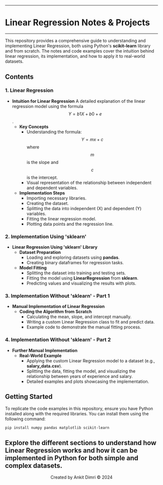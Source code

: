#
---
# **Linear Regression Notes & Projects**
---
This repository provides a comprehensive guide to understanding and implementing Linear Regression, both using Python's **scikit-learn** library and from scratch. The notes and code examples cover the intuition behind linear regression, its implementation, and how to apply it to real-world datasets.

## **Contents**

### **1. Linear Regression**
- **Intuition for Linear Regression** A detailed explanation of the linear regression model using the formula $$Y = b1X + b0 + e$$.
  - **Key Concepts**
    - Understanding the formula: $$Y = mx + c$$ where $$m$$ is the slope and $$c$$ is the intercept.
    - Visual representation of the relationship between independent and dependent variables.
  - **Implementation Steps**
    - Importing necessary libraries.
    - Creating the dataset.
    - Splitting the data into independent (X) and dependent (Y) variables.
    - Fitting the linear regression model.
    - Plotting data points and the regression line.

### **2. Implementation Using 'sklearn'**
- **Linear Regression Using 'sklearn' Library**
  - **Dataset Preparation**
    - Loading and exploring datasets using **pandas**.
    - Creating binary dataframes for regression tasks.
  - **Model Fitting**
    - Splitting the dataset into training and testing sets.
    - Fitting the model using **LinearRegression** from **sklearn**.
    - Predicting values and visualizing the results with plots.

### **3. Implementation Without 'sklearn' - Part 1**
- **Manual Implementation of Linear Regression**
  - **Coding the Algorithm from Scratch**
    - Calculating the mean, slope, and intercept manually.
    - Writing a custom Linear Regression class to fit and predict data.
    - Example code to demonstrate the manual fitting process.

### **4. Implementation Without 'sklearn' - Part 2**
- **Further Manual Implementation**
  - **Real-World Example**
    - Applying the custom Linear Regression model to a dataset (e.g., **salary_data.csv**).
    - Splitting the data, fitting the model, and visualizing the relationship between years of experience and salary.
    - Detailed examples and plots showcasing the implementation.

## **Getting Started**
To replicate the code examples in this repository, ensure you have Python installed along with the required libraries. You can install them using the following command:

```bash
pip install numpy pandas matplotlib scikit-learn
```

Explore the different sections to understand how Linear Regression works and how it can be implemented in Python for both simple and complex datasets.
---

<div align="center">
    Created by Ankit Dimri  
    © 2024
</div>


